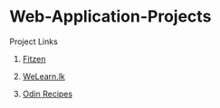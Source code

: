 # Web-Application-Projects

Project Links
1. [Fitzen](https://github.com/hammaadrizwan/Fitzen)

2. [WeLearn.lk](https://github.com/hammaadrizwan/WeLearn.lk)

3. [Odin Recipes](https://github.com/hammaadrizwan/odin-recipes)
